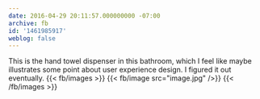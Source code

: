 ```yaml
---
date: 2016-04-29 20:11:57.000000000 -07:00
archive: fb
id: '1461985917'
weblog: false
---
```


This is the hand towel dispenser in this bathroom, which I feel like maybe illustrates some point about user experience design. I figured it out eventually.
{{< fb/images >}}
{{< fb/image src="image.jpg" />}}
{{< /fb/images >}}
